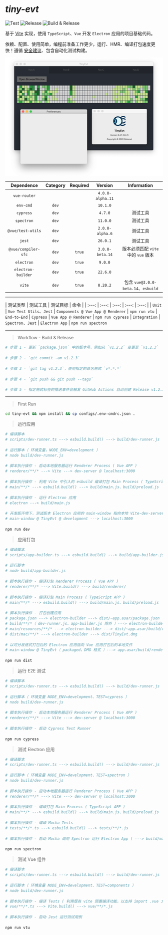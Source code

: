 # *tiny-evt*

![Test](https://github.com/neatfx/tiny-evt/workflows/Test/badge.svg)
![Release](https://github.com/neatfx/tiny-evt/workflows/Release/badge.svg)
![Build & Release](https://github.com/neatfx/tiny-evt/workflows/Build%20&%20Release/badge.svg)

基于 [Vite](https://github.com/vitejs/vite) 实现，使用 `TypeScript`、`Vue` 开发 `Electron` 应用的项目基础代码。

依赖、配置、使用简单，编程前准备工作更少，运行、HMR、编译打包速度更快！遵循 [安全建议](https://www.electronjs.org/docs/tutorial/security)、包含自动化测试构建。

![screenshot](screenshot.png)

| Dependence          | Category  | Required | Version          | Information |
| :---:               |:---:      |:---:     |:---:             |:---:|
| `vue-router`        |           |          | `4.0.0-alpha.11` |
| `env-cmd`           | `dev`     |          | `10.1.0`         |
| `cypress`           | `dev`     |          | `4.7.0`          | 测试工具
| `spectron`          | `dev`     |          | `11.0.0`         | 测试工具
| `@vue/test-utils`   | `dev`     |          | `2.0.0-alpha.6`  | 测试工具
| `jest`              | `dev`     |          | `26.0.1`         | 测试工具
| `@vue/compiler-sfc` | `dev`     | `true`   | `3.0.0-beta.14`  | 版本必须匹配 `vite` 中的 `vue` 版本
| `electron`          | `dev`     | `true`   | `9.0.0`          |
| `electron-builder`  | `dev`     | `true`   | `22.6.0`         |
| `vite`              | `dev`     | `true`   | `0.20.2`         | 包含 `vue@3.0.0-beta.14`、`esbuild`

---

| 测试类型        |  测试工具                   | 测试目标 | 命令 |
| :---:         | :---:                       | :---:   | :---:                      | :---: |
| `Unit`        | `Vue Test Utils`、`Jest`    | `Components @ Vue App @ Renderer`  | `npm run vtu`
| `End-to-End`  | `Cypress`                   | `Vue App @ Renderer`               | `npm run cypress`
| `Integration` | `Spectron`、`Jest`          | `Electron App`                     | `npm run spectron`

---

> Workflow - Build & Release

```bash
# 步骤 1 - 更新 `package.json` 中的版本号，例如从 `v1.2.2` 变更至 `v1.2.3`

# 步骤 2 - `git commit -am v1.2.3`

# 步骤 3 - `git tag v1.2.3`，使用指定的命名格式 `v*.*.*`

# 步骤 4 - `git push && git push --tags`

# 步骤 5 - 指定格式标签的推送事件会触发 GitHub Actions 自动创建 Release v1.2.3、打包生成不同平台格式的应用并发布
```

---

> First Run

```bash
cd tiny-evt && npm install && cp configs/.env-cmdrc.json .
```

> 运行应用

```bash
# 编译脚本
# scripts/dev-runner.ts ---> esbuild.build() ---> build/dev-runner.js

# 运行脚本（ 环境变量，NODE_ENV=development ）
# node build/dev-runner.js

# 脚本执行操作 - 启动本地服务器运行 Renderer Process ( Vue APP )
# renderer/**/* ---> Vite ---> dev-server @ localhost:3000

# 脚本执行操作 - 利用 Vite 中引入的 esbuild 编译打包 Main Process ( TypeScript APP )
# main/**/* ---> esbuild.build() ---> build/main.js、build/preload.js

# 脚本执行操作 - 运行 Electron 应用
# electron ---> build/main.js

# 开发版环境下，测试版本 Electron 应用的 main-window 指向本地 Vite-dev-server
# main-window @ TinyEvt @ development ---> localhost:3000

npm run dev
```

> 应用打包

```bash
# 编译脚本
# scripts/app-builder.ts ---> esbuild.build() ---> build/app-builder.js

# 运行脚本
# node build/app-builder.js

# 脚本执行操作 - 编译打包 Renderer Process ( Vue APP )
# renderer/**/* ---> Vite.build() ---> build/renderer/

# 脚本执行操作 - 编译打包 Main Process ( TypeScript APP )
# main/**/* ---> esbuild.build() ---> build/main.js、build/preload.js

# 脚本执行操作 - 打包创建应用
# package.json ---> electron-builder ---> dist/~app.asar/package.json
# build/**/*（ dev-runner.js、app-builder.js 除外 ）---> electron-builder ---> dist/~app.asar/build/
# main/resources/**/* ---> electron-builder ---> dist/~app.asar/build/resources/
# dist/mac/**/* ---> electron-builder ---> dist/TinyEvt.dmg

# 以可分发格式打包后的 Electron 应用指向 Vue 应用打包后的本地文件
# main-window @ TinyEvt（ packaged，DMG 格式 ）---> app.asar/build/renderer/index.html

npm run dist
```

> 运行 E2E 测试

```bash
# 编译脚本
# scripts/dev-runner.ts ---> esbuild.build() ---> build/dev-runner.js

# 运行脚本（ 环境变量 NODE_ENV=development、TEST=cypress ）
# node build/dev-runner.js

# 脚本执行操作 - 启动本地服务器运行 Renderer Process ( Vue APP )
# renderer/**/* ---> Vite ---> dev-server @ localhost:3000

# 脚本执行操作 - 启动 Cypress Test Runner

npm run cypress
```

> 测试 Electron 应用

```bash
# 编译脚本
# scripts/dev-runner.ts ---> esbuild.build() ---> build/dev-runner.js

# 运行脚本（ 环境变量 NODE_ENV=development、TEST=spectron ）
# node build/dev-runner.js

# 脚本执行操作 - 启动本地服务器运行 Renderer Process ( Vue APP )
# renderer/**/* ---> Vite ---> dev-server @ localhost:3000

# 脚本执行操作 - 编译打包 Main Process ( TypeScript APP )
# main/**/* ---> esbuild.build() ---> build/main.js、build/preload.js

# 脚本执行操作 - 编译 Mocha Tests
# tests/**/*.ts ---> esbuild.build() ---> tests/**/*.js

# 脚本执行操作 - 启动 Mocha 调用 Spectron 运行 Electron App ( ---> build/main.js ) 进行测试

npm run spectron
```

> 测试 Vue 组件

```bash
# 编译脚本
# scripts/dev-runner.ts ---> esbuild.build() ---> build/dev-runner.js

# 运行脚本（ 环境变量 NODE_ENV=development、TEST=components ）
# node build/dev-runner.js

# 脚本执行操作 - 编译 Tests ( 利用既有 vite 预置编译功能，以支持 import .vue 文件以及 TypeScript 转换 )
# vue/**/*.ts ---> Vite.build() ---> vue/**/*.js

# 脚本执行操作 - 启动 Jest 运行测试用例

npm run vtu
```
